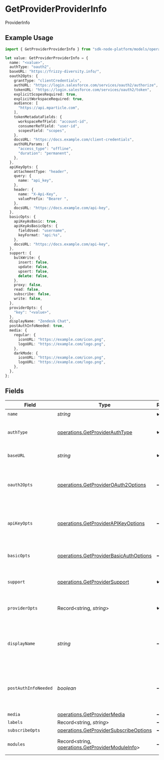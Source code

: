 # GetProviderProviderInfo

ProviderInfo

## Example Usage

```typescript
import { GetProviderProviderInfo } from "sdk-node-platform/models/operations";

let value: GetProviderProviderInfo = {
  name: "<value>",
  authType: "oauth2",
  baseURL: "https://frizzy-diversity.info/",
  oauth2Opts: {
    grantType: "clientCredentials",
    authURL: "https://login.salesforce.com/services/oauth2/authorize",
    tokenURL: "https://login.salesforce.com/services/oauth2/token",
    explicitScopesRequired: true,
    explicitWorkspaceRequired: true,
    audience: [
      "https://api.mparticle.com",
    ],
    tokenMetadataFields: {
      workspaceRefField: "account-id",
      consumerRefField: "user-id",
      scopesField: "scopes",
    },
    docsURL: "https://docs.example.com/client-credentials",
    authURLParams: {
      "access_type": "offline",
      "duration": "permanent",
    },
  },
  apiKeyOpts: {
    attachmentType: "header",
    query: {
      name: "api_key",
    },
    header: {
      name: "X-Api-Key",
      valuePrefix: "Bearer ",
    },
    docsURL: "https://docs.example.com/api-key",
  },
  basicOpts: {
    apiKeyAsBasic: true,
    apiKeyAsBasicOpts: {
      fieldUsed: "username",
      keyFormat: "api:%s",
    },
    docsURL: "https://docs.example.com/api-key",
  },
  support: {
    bulkWrite: {
      insert: false,
      update: false,
      upsert: false,
      delete: false,
    },
    proxy: false,
    read: false,
    subscribe: false,
    write: false,
  },
  providerOpts: {
    "key": "<value>",
  },
  displayName: "Zendesk Chat",
  postAuthInfoNeeded: true,
  media: {
    regular: {
      iconURL: "https://example.com/icon.png",
      logoURL: "https://example.com/logo.png",
    },
    darkMode: {
      iconURL: "https://example.com/icon.png",
      logoURL: "https://example.com/logo.png",
    },
  },
};
```

## Fields

| Field                                                                                                | Type                                                                                                 | Required                                                                                             | Description                                                                                          | Example                                                                                              |
| ---------------------------------------------------------------------------------------------------- | ---------------------------------------------------------------------------------------------------- | ---------------------------------------------------------------------------------------------------- | ---------------------------------------------------------------------------------------------------- | ---------------------------------------------------------------------------------------------------- |
| `name`                                                                                               | *string*                                                                                             | :heavy_check_mark:                                                                                   | N/A                                                                                                  |                                                                                                      |
| `authType`                                                                                           | [operations.GetProviderAuthType](../../models/operations/getproviderauthtype.md)                     | :heavy_check_mark:                                                                                   | The type of authentication required by the provider.                                                 |                                                                                                      |
| `baseURL`                                                                                            | *string*                                                                                             | :heavy_check_mark:                                                                                   | The base URL for making API requests.                                                                |                                                                                                      |
| `oauth2Opts`                                                                                         | [operations.GetProviderOAuth2Options](../../models/operations/getprovideroauth2options.md)           | :heavy_minus_sign:                                                                                   | Configuration for OAuth2.0. Must be provided if authType is oauth2.                                  |                                                                                                      |
| `apiKeyOpts`                                                                                         | [operations.GetProviderAPIKeyOptions](../../models/operations/getproviderapikeyoptions.md)           | :heavy_minus_sign:                                                                                   | Configuration for API key. Must be provided if authType is apiKey.                                   |                                                                                                      |
| `basicOpts`                                                                                          | [operations.GetProviderBasicAuthOptions](../../models/operations/getproviderbasicauthoptions.md)     | :heavy_minus_sign:                                                                                   | Configuration for Basic Auth. Optional.                                                              |                                                                                                      |
| `support`                                                                                            | [operations.GetProviderSupport](../../models/operations/getprovidersupport.md)                       | :heavy_check_mark:                                                                                   | The supported features for the provider.                                                             |                                                                                                      |
| `providerOpts`                                                                                       | Record<string, *string*>                                                                             | :heavy_check_mark:                                                                                   | Additional provider-specific metadata.                                                               |                                                                                                      |
| `displayName`                                                                                        | *string*                                                                                             | :heavy_minus_sign:                                                                                   | The display name of the provider, if omitted, defaults to provider name.                             | Zendesk Chat                                                                                         |
| `postAuthInfoNeeded`                                                                                 | *boolean*                                                                                            | :heavy_minus_sign:                                                                                   | If true, we require additional information after auth to start making requests.                      | true                                                                                                 |
| `media`                                                                                              | [operations.GetProviderMedia](../../models/operations/getprovidermedia.md)                           | :heavy_minus_sign:                                                                                   | N/A                                                                                                  |                                                                                                      |
| `labels`                                                                                             | Record<string, *string*>                                                                             | :heavy_minus_sign:                                                                                   | N/A                                                                                                  |                                                                                                      |
| `subscribeOpts`                                                                                      | [operations.GetProviderSubscribeOptions](../../models/operations/getprovidersubscribeoptions.md)     | :heavy_minus_sign:                                                                                   | N/A                                                                                                  |                                                                                                      |
| `modules`                                                                                            | Record<string, [operations.GetProviderModuleInfo](../../models/operations/getprovidermoduleinfo.md)> | :heavy_minus_sign:                                                                                   | The registry of provider modules.                                                                    |                                                                                                      |
